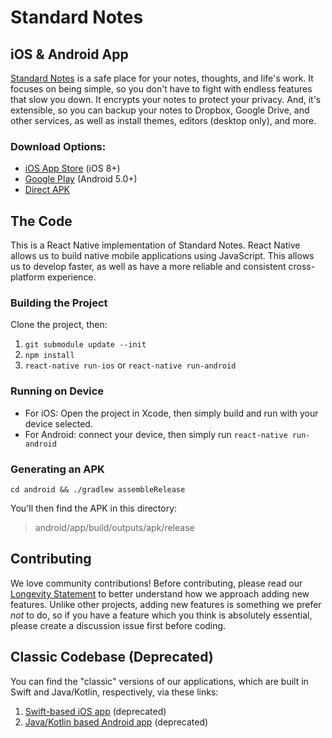 # Standard Notes
## iOS & Android App

[Standard Notes](https://standardnote.sorg) is a safe place for your notes, thoughts, and life's work. It focuses on being simple, so you don't have to fight with endless features that slow you down. It encrypts your notes to protect your privacy. And, it's extensible, so you can backup your notes to Dropbox, Google Drive, and other services, as well as install themes, editors (desktop only), and more.

### Download Options:

- [iOS App Store](https://itunes.apple.com/us/app/standard-notes/id1285392450?mt=8) (iOS 8+)
- [Google Play](https://play.google.com/store/apps/details?id=com.standardnotes) (Android 5.0+)
- [Direct APK](https://github.com/standardnotes/mobile/releases)

## The Code

This is a React Native implementation of Standard Notes. React Native allows us to build native mobile applications using JavaScript. This allows us to develop faster, as well as have a more reliable and consistent cross-platform experience.

### Building the Project

Clone the project, then:

1. `git submodule update --init`
2. `npm install`
3. `react-native run-ios` or `react-native run-android`

### Running on Device

- For iOS:
    Open the project in Xcode, then simply build and run with your device selected.
- For Android: connect your device, then simply run `react-native run-android`

### Generating an APK

```
cd android && ./gradlew assembleRelease
```

You'll then find the APK in this directory:
> android/app/build/outputs/apk/release

## Contributing
We love community contributions! Before contributing, please read our [Longevity Statement](https://standardnotes.org/longevity) to better understand how we approach adding new features. Unlike other projects, adding new features is something we prefer *not* to do, so if you have a feature which you think is absolutely essential, please create a discussion issue first before coding.

## Classic Codebase (Deprecated)

You can find the "classic" versions of our applications, which are built in Swift and Java/Kotlin, respectively, via these links:

1. [Swift-based iOS app]() (deprecated)
2. [Java/Kotlin based Android app]() (deprecated)
